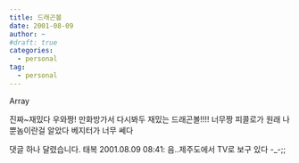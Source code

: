```yaml
---
title: 드래곤볼
date: 2001-08-09
author: ~
#draft: true
categories:
  - personal
tag:
  - personal
---
```




Array

진짜~재밌다
우와짱!
만화방가서 다시봐두 재밌는 드래곤볼!!!!
너무짱
피콜로가 원래 나뿐놈이란걸 알았다
베지터가 너무 쎄다


 댓글 하나 달렸습니다.
 태복 2001.08.09 08:41: 
음..제주도에서 TV로 보구 있다 -_-;;




